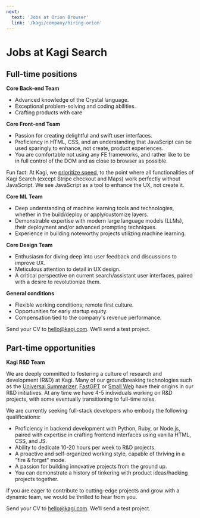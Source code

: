 ```yaml
---
next:
  text: 'Jobs at Orion Browser'
  link: '/kagi/company/hiring-orion'
---
```

# Jobs at Kagi Search

## Full-time positions

**Core Back-end Team**
- Advanced knowledge of the Crystal language.
- Exceptional problem-solving and coding abilities.
- Crafting products with care

**Core Front-end Team**
- Passion for creating delightful and swift user interfaces. 
- Proficiency in HTML, CSS, and an understanding that JavaScript can be used sparingly to enhance, not create, product experiences.
- You are comfortable not using any FE frameworks, and rather like to be in full control of the DOM and as close to browser as possible.

Fun fact: At Kagi, we [prioritize speed](../search-details/search-speed.md), to the point where all functionalities of Kagi Search (except Stripe checkout and Maps) work perfectly without JavaScript. We see JavaScript as a tool to enhance the UX, not create it. 

**Core ML Team**
- Deep understanding of machine learning tools and technologies, whether in the build/deploy or apply/customize layers.
- Demonstrable expertise with modern large language models (LLMs), their deployment and/or advanced prompting techniques.
- Experience in building noteworthy projects utilizing machine learning.

**Core Design Team**
- Enthusiasm for diving deep into user feedback and discussions to improve UX.
- Meticulous attention to detail in UX design.
- A critical perspective on current search/assistant user interfaces, paired with a desire to revolutionize them.

**General conditions**
- Flexible working conditions; remote first culture.
- Opportunities for early startup equity.
- Compensation tied to the company's revenue performance.
 
Send your CV to [hello@kagi.com](mailto:hello@kagi.com).  We’ll send a test project.

## Part-time opportunities

**Kagi R&D Team**

We are deeply committed to fostering a culture of research and development (R&D) at Kagi. Many of our groundbreaking technologies such as the [Universal Summarizer](https://kagi.com/summarizer), [FastGPT](https://kagi.com/fastgpt) or [Small Web](https://kagi.com/smallweb) have their origins in our R&D initiatives. At any time we have 4-5 individuals working on R&D projects, with some eventually transitioning to full-time roles.

We are currently seeking full-stack developers who embody the following qualifications:

- Proficiency in backend development with Python, Ruby, or Node.js, paired with expertise in crafting frontend interfaces using vanilla HTML, CSS, and JS.
- Ability to dedicate 10-20 hours per week to R&D projects.
- A proactive and self-organized working style, capable of thriving in a "fire & forget" mode.
- A passion for building innovative projects from the ground up.
- You can demonstrate a history of tinkering with product ideas/hacking projects together.

If you are eager to contribute to cutting-edge projects and grow with a dynamic team, we would be thrilled to hear from you.

Send your CV to [hello@kagi.com](mailto:hello@kagi.com).  We’ll send a test project.
